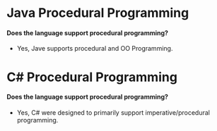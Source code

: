 # Java Procedural Programming
#### Does the language support procedural programming?
- Yes, Jave supports procedural and OO Programming.

# C# Procedural Programming
#### Does the language support procedural programming?
- Yes, C# were designed to primarily support imperative/procedural programming.
